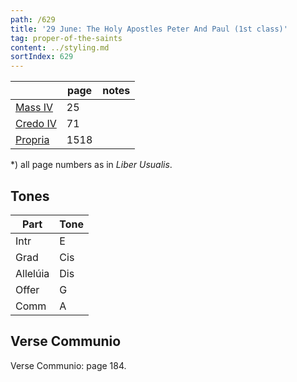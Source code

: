 ```yaml
---
path: /629
title: '29 June: The Holy Apostles Peter And Paul (1st class)'
tag: proper-of-the-saints
content: ../styling.md
sortIndex: 629
---
```


|   | page | notes |
|---|---|---|
| [Mass IV](/pdf/iv.pdf) | 25 ||
| [Credo IV](/pdf/credo-iv.pdf) | 71 ||
| [Propria](/pdf/29-june-apostles-peter-and-paul.pdf)  | 1518 ||

*) all page numbers as in _Liber Usualis_.

## Tones

| Part  | Tone |
|---|---|
| Intr | E |
| Grad | Cis |
| Allelúia | Dis |
| Offer | G |
| Comm | A |

## Verse Communio
Verse Communio: page 184.
